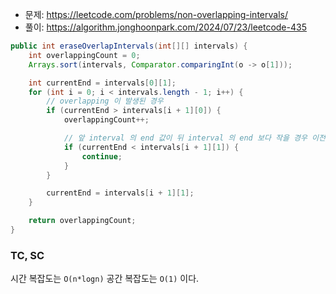 - 문제: https://leetcode.com/problems/non-overlapping-intervals/
- 풀이: https://algorithm.jonghoonpark.com/2024/07/23/leetcode-435

```java
public int eraseOverlapIntervals(int[][] intervals) {
    int overlappingCount = 0;
    Arrays.sort(intervals, Comparator.comparingInt(o -> o[1]));

    int currentEnd = intervals[0][1];
    for (int i = 0; i < intervals.length - 1; i++) {
        // overlapping 이 발생된 경우
        if (currentEnd > intervals[i + 1][0]) {
            overlappingCount++;

            // 앞 interval 의 end 값이 뒤 interval 의 end 보다 작을 경우 이전 pointer 유지
            if (currentEnd < intervals[i + 1][1]) {
                continue;
            }
        }

        currentEnd = intervals[i + 1][1];
    }

    return overlappingCount;
}
```

### TC, SC

시간 복잡도는 `O(n*logn)` 공간 복잡도는 `O(1)` 이다.
